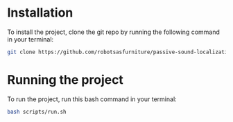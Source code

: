 # Installation
To install the project, clone the git repo by running the following command in your terminal:
```bash
git clone https://github.com/robotsasfurniture/passive-sound-localization.git
```

# Running the project
To run the project, run this bash command in your terminal:
```bash
bash scripts/run.sh
```